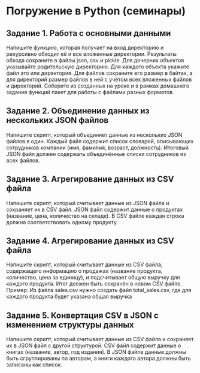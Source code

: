 # Погружение в Python (семинары)

## Задание 1. Работа с основными данными
Напишите функцию, которая получает на вход директорию и рекурсивно обходит
её и все вложенные директории. Результаты обхода сохраните в файлы json, csv и
pickle. Для дочерних объектов указывайте родительскую директорию. Для
каждого объекта укажите файл это или директория. Для файлов сохраните его
размер в байтах, а для директорий размер файлов в ней с учётом всех вложенных
файлов и директорий. Соберите из созданных на уроке и в рамках домашнего
задания функций пакет для работы с файлами разных форматов.



## Задание 2. Объединение данных из нескольких JSON файлов
Напишите скрипт, который объединяет данные из нескольких JSON файлов в
один. Каждый файл содержит список словарей, описывающих сотрудников
компании (имя, фамилия, возраст, должность). Итоговый JSON файл должен
содержать объединённые списки сотрудников из всех файлов.



## Задание 3. Агрегирование данных из CSV файла
Напишите скрипт, который считывает данные из JSON файла и сохраняет их в CSV
файл. JSON файл содержит данные о продуктах (название, цена, количество на
складе). В CSV файле каждая строка должна соответствовать одному продукту.




## Задание 4. Агрегирование данных из CSV файла
Напишите скрипт, который считывает данные из CSV файла, содержащего
информацию о продажах (название продукта, количество, цена за единицу), и
подсчитывает общую выручку для каждого продукта. Итог должен быть сохранён в
новом CSV файле.
Пример: Из файла sales.csv нужно создать файл total_sales.csv, где для каждого
продукта будет указана общая выручка




## Задание 5. Конвертация CSV в JSON с изменением структуры данных
Напишите скрипт, который считывает данные из CSV файла и сохраняет их в
JSON файл с другой структурой. CSV файл содержит данные о книгах (название,
автор, год издания). В JSON файле данные должны быть сгруппированы по
авторам, а книги каждого автора должны быть записаны как список.

